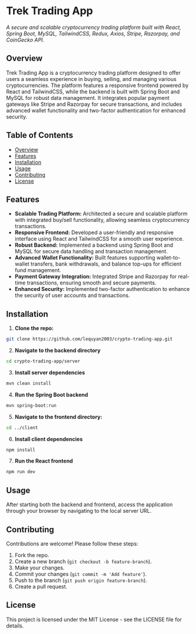 # Trek Trading App

_A secure and scalable cryptocurrency trading platform built with React, Spring Boot, MySQL, TailwindCSS, Redux, Axios, Stripe, Razorpay, and CoinGecko API._

## Overview

Trek Trading App is a cryptocurrency trading platform designed to offer users a seamless experience in buying, selling, and managing various cryptocurrencies. The platform features a responsive frontend powered by React and TailwindCSS, while the backend is built with Spring Boot and MySQL for robust data management. It integrates popular payment gateways like Stripe and Razorpay for secure transactions, and includes advanced wallet functionality and two-factor authentication for enhanced security.

## Table of Contents

- [Overview](#overview)
- [Features](#features)
- [Installation](#installation)
- [Usage](#usage)
- [Contributing](#contributing)
- [License](#license)

## Features

- **Scalable Trading Platform:** Architected a secure and scalable platform with integrated buy/sell functionality, allowing seamless cryptocurrency transactions.
- **Responsive Frontend:** Developed a user-friendly and responsive interface using React and TailwindCSS for a smooth user experience.
- **Robust Backend:** Implemented a backend using Spring Boot and MySQL for secure data handling and transaction management.
- **Advanced Wallet Functionality:** Built features supporting wallet-to-wallet transfers, bank withdrawals, and balance top-ups for efficient fund management.
- **Payment Gateway Integration:** Integrated Stripe and Razorpay for real-time transactions, ensuring smooth and secure payments.
- **Enhanced Security:** Implemented two-factor authentication to enhance the security of user accounts and transactions.

## Installation

1. **Clone the repo:**

```bash
git clone https://github.com/lequyan2003/crypto-trading-app.git
```

2. **Navigate to the backend directory**

```bash
cd crypto-trading-app/server
```

3. **Install server dependencies**

```bash
mvn clean install
```

4. **Run the Spring Boot backend**

```bash
mvn spring-boot:run
```

5. **Navigate to the frontend directory:**

```bash
cd ../client
```

6. **Install client dependencies**

```bash
npm install
```

7. **Run the React frontend**

```bash
npm run dev
```

## Usage

After starting both the backend and frontend, access the application through your browser by navigating to the local server URL.

## Contributing

Contributions are welcome! Please follow these steps:

1. Fork the repo.
2. Create a new branch (`git checkout -b feature-branch`).
3. Make your changes.
4. Commit your changes (`git commit -m 'Add feature'`).
5. Push to the branch (`git push origin feature-branch`).
6. Create a pull request.

## License

This project is licensed under the MIT License - see the LICENSE file for details.

